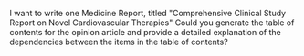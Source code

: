 I want to write one Medicine Report, titled "Comprehensive Clinical Study Report on Novel Cardiovascular Therapies" Could you generate the table of contents for the opinion article and provide a detailed explanation of the dependencies between the items in the table of contents?